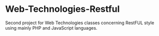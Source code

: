 # Web-Technologies-Restful
Second project for Web Technologies classes concerning RestFUL style using mainly PHP and JavaScript languages. 
